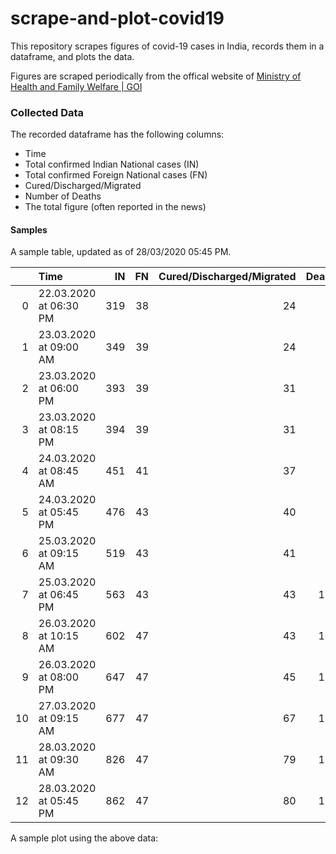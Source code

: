 # scrape-and-plot-covid19
This repository scrapes figures of covid-19 cases in India, records them in a dataframe, and plots the data.

Figures are scraped periodically from the offical website of <a href = "https://www.mohfw.gov.in/">Ministry of Health and Family Welfare | GOI </a>

### Collected Data

The recorded dataframe has the following columns:

* Time
* Total confirmed Indian National cases (IN)
* Total confirmed Foreign National cases (FN)
* Cured/Discharged/Migrated
* Number of Deaths
* The total figure (often reported in the news)

#### Samples

A sample table, updated as of 28/03/2020 05:45 PM.


|    | Time                   |   IN |   FN |   Cured/Discharged/Migrated |   Dead |   "Total" |
|---:|:-----------------------|-----:|-----:|-------------:|-------:|----------:|
|  0 | 22.03.2020 at 06:30 PM |  319 |   38 |           24 |      7 |       388 |
|  1 | 23.03.2020 at 09:00 AM |  349 |   39 |           24 |      7 |       419 |
|  2 | 23.03.2020 at 06:00 PM |  393 |   39 |           31 |      7 |       470 |
|  3 | 23.03.2020 at 08:15 PM |  394 |   39 |           31 |      7 |       471 |
|  4 | 24.03.2020 at 08:45 AM |  451 |   41 |           37 |      9 |       538 |
|  5 | 24.03.2020 at 05:45 PM |  476 |   43 |           40 |      9 |       568 |
|  6 | 25.03.2020 at 09:15 AM |  519 |   43 |           41 |      9 |       612 |
|  7 | 25.03.2020 at 06:45 PM |  563 |   43 |           43 |     10 |       659 |
|  8 | 26.03.2020 at 10:15 AM |  602 |   47 |           43 |     13 |       705 |
|  9 | 26.03.2020 at 08:00 PM |  647 |   47 |           45 |     16 |       755 |
| 10 | 27.03.2020 at 09:15 AM |  677 |   47 |           67 |     17 |       808 |
| 11 | 28.03.2020 at 09:30 AM |  826 |   47 |           79 |     19 |       971 |
| 12 | 28.03.2020 at 05:45 PM |  862 |   47 |           80 |     19 |      1008 |

A sample plot using the above data:
